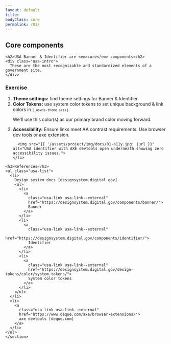 ```yaml
---
layout: default
title:
bodyClass: core
permalink: /01/
---
```


<div class="grid-container">
  <section class="usa-section">
    <h1>Core components</h1>

    <h2>USA Banner & Identifier are <em>core</em> components</h2>
    <div class="usa-intro">
      These are the most recognizable and standardized elements of a government site.
    </div>

  <h3 class="margin-top-8">Exercise</h3>
  <ol class="usa-list font-sans-lg text-light">
    <li>
      <strong>Theme settings:</strong> find theme settings for Banner & Identifier.
    </li>
    <li>
      <strong>Color Tokens:</strong> use system color tokens to set unique background & link colors in <code><small>[_uswds-theme.scss]</small></code>.
      <p class="text-accent-cool-darker">
        We'll use this color(s) as our primary brand color moving forward.
      </p>
    </li>
    <li>
      <strong>Accessibility:</strong> Ensure links meet AA contrast requirements. Use browser dev tools or axe extension.

      <img src="{{ '/assets/project/img/docs/01-a11y.jpg' |url }}" alt="USA identifier with AXE devtools open underneath showing zero accessibility issues.">
    </li>
  </ol>

    <h3>References</h3>
    <ul class="usa-list">
      <li>
        Design system docs [designsystem.digital.gov]
        <ul>
          <li>
            <a
              class="usa-link usa-link--external"
              href="https://designsystem.digital.gov/components/banner/">
              Banner
            </a>
          </li>
          <li>
            <a
              class="usa-link usa-link--external"
              href="https://designsystem.digital.gov/components/identifier/">
              Identifier
            </a>
          </li>
          <li>
            <a
              class="usa-link usa-link--external"
              href="https://designsystem.digital.gov/design-tokens/color/system-tokens/">
              System color tokens
            </a>
          </li>
        </ul>
      </li>
      <li>
        <a
          class="usa-link usa-link--external"
          href="https://www.deque.com/axe/browser-extensions/">
          axe devtools [deque.com]
        </a>
      </li>
    </ul>
    </section>

  </div>
